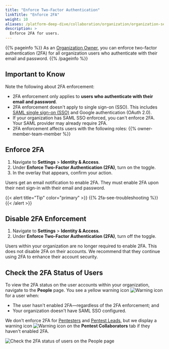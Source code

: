 ```yaml
---
title: "Enforce Two-Factor Authentication"
linkTitle: "Enforce 2FA"
weight: 10
aliases: /platform-deep-dive/collaboration/organization/organization-settings/enforce-2fa/
description: >
  Enforce 2FA for users.
---
```


{{% pageinfo %}}
As an [Organization Owner](/getting-started/glossary/#organization-owner), you can enforce two-factor authentication (2FA) for all organization users who authenticate with their email and password.
{{% /pageinfo %}}

## Important to Know

Note the following about 2FA enforcement:

- 2FA enforcement only applies to **users who authenticate with their email and password**.
- 2FA enforcement doesn't apply to single sign-on (SSO). This includes [SAML single sign-on (SSO)](/getting-started/sign-in/#saml-sso) and Google authentication (OAuth 2.0).
- If your organization has SAML SSO enforced, you can't enforce 2FA. Your SAML provider may already require 2FA.
- 2FA enforcement affects users with the following roles:
    {{% owner-member-team-member %}}

## Enforce 2FA

1. Navigate to **Settings** > **Identity & Access**.
1. Under **Enforce Two-Factor Authentication (2FA)**, turn on the toggle.
1. In the overlay that appears, confirm your action.

Users get an email notification to enable 2FA. They must enable 2FA upon their next sign-in with their email and password.

{{< alert title="Tip" color="primary" >}}
{{% 2fa-see-troubleshooting %}}
{{< /alert >}}

## Disable 2FA Enforcement

1. Navigate to **Settings** > **Identity & Access**.
1. Under **Enforce Two-Factor Authentication (2FA)**, turn off the toggle.

Users within your organization are no longer required to enable 2FA. This does not disable 2FA on their accounts. We recommend that they continue using 2FA to enhance their account security.

## Check the 2FA Status of Users

To view the 2FA status on the user accounts within your organization, navigate to the **People** page. You see a yellow warning icon ![Warning icon](/icons/Warning.png "Warning icon") for a user when:

- The user hasn't enabled 2FA—regardless of the 2FA enforcement; and
- Your organization doesn't have SAML SSO configured.

We don't enforce 2FA for [Pentesters](/getting-started/glossary/#pentester) and [Pentest Leads](/getting-started/glossary/#pentest-lead), but we display a warning icon ![Warning icon](/icons/Warning.png "Warning icon") on the **Pentest Collaborators** tab if they haven't enabled 2FA.

![Check the 2FA status of users on the People page](/deepdive/Check2FAStatus.png "Check the 2FA status of users on the People page")
